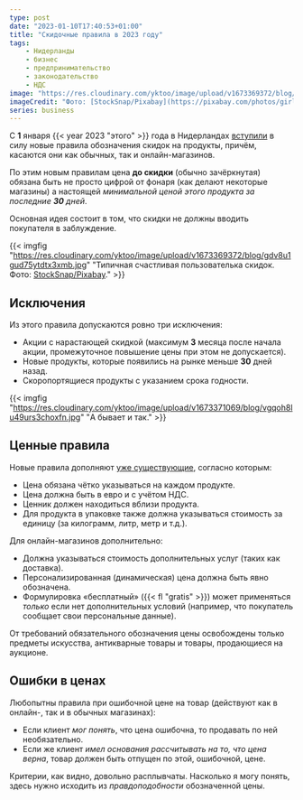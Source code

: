 ```yaml
---
type: post
date: "2023-01-10T17:40:53+01:00"
title: "Скидочные правила в 2023 году"
tags:
    - Нидерланды
    - бизнес
    - предпринимательство
    - законодательство
    - НДС
image: "https://res.cloudinary.com/yktoo/image/upload/v1673369372/blog/gdv8u1gud75ytdtx3xmb.jpg"
imageCredit: "Фото: [StockSnap/Pixabay](https://pixabay.com/photos/girl-shopping-bags-standing-talking-2581913/)."
series: business
---
```


С **1** января {{< year 2023 "этого" >}} года в Нидерландах [вступили](https://yktoo.me/WOzFtu) в силу новые правила обозначения скидок на продукты, причём, касаются они как обычных, так и онлайн-магазинов.

По этим новым правилам цена **до скидки** (обычно зачёркнутая) обязана быть не просто цифрой от фонаря (как делают некоторые магазины) а настоящей *минимальной ценой этого продукта за последние **30** дней*.

Основная идея состоит в том, что скидки не должны вводить покупателя в заблуждение. 

<!--more-->

{{< imgfig "https://res.cloudinary.com/yktoo/image/upload/v1673369372/blog/gdv8u1gud75ytdtx3xmb.jpg"
"Типичная счастливая пользователька скидок. Фото: [StockSnap/Pixabay](https://pixabay.com/photos/girl-shopping-bags-standing-talking-2581913/)." >}}

## Исключения

Из этого правила допускаются ровно три исключения:

* Акции с нарастающей скидкой (максимум **3** месяца после начала акции, промежуточное повышение цены при этом не допускается).
* Новые продукты, которые появились на рынке меньше **30** дней назад.
* Скоропортящиеся продукты с указанием срока годности.

{{< imgfig "https://res.cloudinary.com/yktoo/image/upload/v1673371069/blog/vgqoh8lu49urs3choxfn.jpg" "А бывает и так." >}}

## Ценные правила

Новые правила дополняют [уже существующие](https://yktoo.me/hWcSHB), согласно которым:

* Цена обязана чётко указываться на каждом продукте.
* Цена должна быть в евро и с учётом НДС.
* Ценник должен находиться вблизи продукта.
* Для продукта в упаковке также должна указываться стоимость за единицу (за килограмм, литр, метр и т.д.).

Для онлайн-магазинов дополнительно:

* Должна указываться стоимость дополнительных услуг (таких как доставка).
* Персонализированная (динамическая) цена должна быть явно обозначена.
* Формулировка «бесплатный» ({{< fl "gratis" >}}) может применяться *только* если нет дополнительных условий (например, что покупатель сообщает свои персональные данные).

От требований обязательного обозначения цены освобождены только предметы искусства, антикварные товары и товары, продающиеся на аукционе.

## Ошибки в ценах

Любопытны правила при ошибочной цене на товар (действуют как в онлайн-, так и в обычных магазинах):

* Если клиент *мог понять*, что цена ошибочна, то продавать по ней необязательно.
* Если же клиент *имел основания рассчитывать на то, что цена верна*, товар должен быть отпущен по этой, ошибочной, цене.

Критерии, как видно, довольно расплывчаты. Насколько я могу понять, здесь нужно исходить из *правдоподобности* обозначенной цены.
